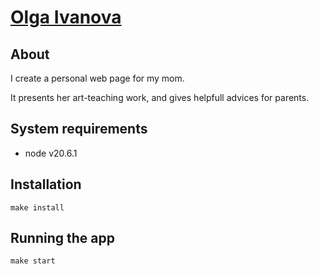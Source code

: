# [Olga Ivanova](https://olga-ivanova.onrender.com/)

## About
I create a personal web page for my mom.

It presents her art-teaching work, and gives helpfull advices for parents.

## System requirements
- node v20.6.1
  
## Installation
```
make install
```

## Running the app
```
make start
```

